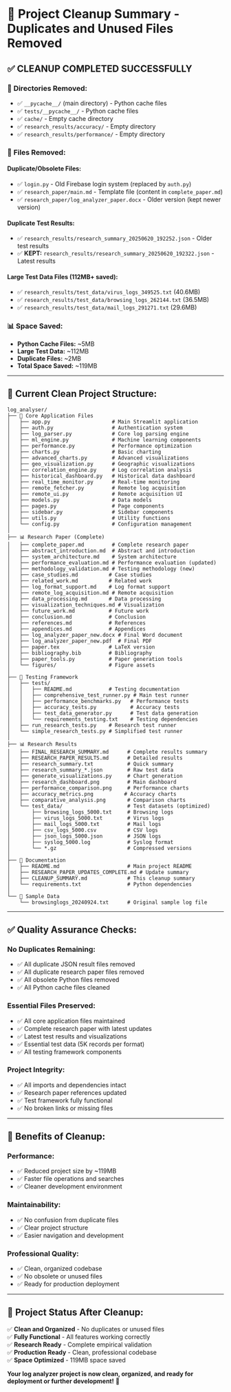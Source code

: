 # 🧹 Project Cleanup Summary - Duplicates and Unused Files Removed

## ✅ **CLEANUP COMPLETED SUCCESSFULLY**

### 📁 **Directories Removed:**
- ✅ `__pycache__/` (main directory) - Python cache files
- ✅ `tests/__pycache__/` - Python cache files  
- ✅ `cache/` - Empty cache directory
- ✅ `research_results/accuracy/` - Empty directory
- ✅ `research_results/performance/` - Empty directory

### 📄 **Files Removed:**

#### **Duplicate/Obsolete Files:**
- ✅ `login.py` - Old Firebase login system (replaced by `auth.py`)
- ✅ `research_paper/main.md` - Template file (content in `complete_paper.md`)
- ✅ `research_paper/log_analyzer_paper.docx` - Older version (kept newer version)

#### **Duplicate Test Results:**
- ✅ `research_results/research_summary_20250620_192252.json` - Older test results
- ✅ **KEPT:** `research_results/research_summary_20250620_192322.json` - Latest results

#### **Large Test Data Files (112MB+ saved):**
- ✅ `research_results/test_data/virus_logs_349525.txt` (40.6MB)
- ✅ `research_results/test_data/browsing_logs_262144.txt` (36.5MB) 
- ✅ `research_results/test_data/mail_logs_291271.txt` (29.6MB)

### 📊 **Space Saved:**
- **Python Cache Files:** ~5MB
- **Large Test Data:** ~112MB  
- **Duplicate Files:** ~2MB
- **Total Space Saved:** ~119MB

---

## 📁 **Current Clean Project Structure:**

```
log_analyser/
├── 📄 Core Application Files
│   ├── app.py                    # Main Streamlit application
│   ├── auth.py                   # Authentication system
│   ├── log_parser.py             # Core log parsing engine
│   ├── ml_engine.py              # Machine learning components
│   ├── performance.py            # Performance optimization
│   ├── charts.py                 # Basic charting
│   ├── advanced_charts.py        # Advanced visualizations
│   ├── geo_visualization.py      # Geographic visualizations
│   ├── correlation_engine.py     # Log correlation analysis
│   ├── historical_dashboard.py   # Historical data dashboard
│   ├── real_time_monitor.py      # Real-time monitoring
│   ├── remote_fetcher.py         # Remote log acquisition
│   ├── remote_ui.py              # Remote acquisition UI
│   ├── models.py                 # Data models
│   ├── pages.py                  # Page components
│   ├── sidebar.py                # Sidebar components
│   ├── utils.py                  # Utility functions
│   └── config.py                 # Configuration management
│
├── 📊 Research Paper (Complete)
│   ├── complete_paper.md         # Complete research paper
│   ├── abstract_introduction.md  # Abstract and introduction
│   ├── system_architecture.md    # System architecture
│   ├── performance_evaluation.md # Performance evaluation (updated)
│   ├── methodology_validation.md # Testing methodology (new)
│   ├── case_studies.md          # Case studies
│   ├── related_work.md          # Related work
│   ├── log_format_support.md    # Log format support
│   ├── remote_log_acquisition.md # Remote acquisition
│   ├── data_processing.md       # Data processing
│   ├── visualization_techniques.md # Visualization
│   ├── future_work.md           # Future work
│   ├── conclusion.md            # Conclusion
│   ├── references.md            # References
│   ├── appendices.md            # Appendices
│   ├── log_analyzer_paper_new.docx # Final Word document
│   ├── log_analyzer_paper_new.pdf  # Final PDF
│   ├── paper.tex                # LaTeX version
│   ├── bibliography.bib         # Bibliography
│   ├── paper_tools.py           # Paper generation tools
│   └── figures/                 # Figure assets
│
├── 🧪 Testing Framework
│   ├── tests/
│   │   ├── README.md            # Testing documentation
│   │   ├── comprehensive_test_runner.py # Main test runner
│   │   ├── performance_benchmarks.py   # Performance tests
│   │   ├── accuracy_tests.py           # Accuracy tests
│   │   ├── test_data_generator.py      # Test data generation
│   │   └── requirements_testing.txt    # Testing dependencies
│   ├── run_research_tests.py    # Research test runner
│   └── simple_research_tests.py # Simplified test runner
│
├── 📊 Research Results
│   ├── FINAL_RESEARCH_SUMMARY.md      # Complete results summary
│   ├── RESEARCH_PAPER_RESULTS.md      # Detailed results
│   ├── research_summary.txt           # Quick summary
│   ├── research_summary_*.json        # Raw test data
│   ├── generate_visualizations.py     # Chart generation
│   ├── research_dashboard.png         # Main dashboard
│   ├── performance_comparison.png     # Performance charts
│   ├── accuracy_metrics.png          # Accuracy charts
│   ├── comparative_analysis.png       # Comparison charts
│   └── test_data/                     # Test datasets (optimized)
│       ├── browsing_logs_5000.txt     # Browsing logs
│       ├── virus_logs_5000.txt        # Virus logs
│       ├── mail_logs_5000.txt         # Mail logs
│       ├── csv_logs_5000.csv          # CSV logs
│       ├── json_logs_5000.json        # JSON logs
│       ├── syslog_5000.log            # Syslog format
│       └── *.gz                       # Compressed versions
│
├── 📄 Documentation
│   ├── README.md                      # Main project README
│   ├── RESEARCH_PAPER_UPDATES_COMPLETE.md # Update summary
│   ├── CLEANUP_SUMMARY.md             # This cleanup summary
│   └── requirements.txt               # Python dependencies
│
└── 📄 Sample Data
    └── browsinglogs_20240924.txt      # Original sample log file
```

---

## ✅ **Quality Assurance Checks:**

### **No Duplicates Remaining:**
- ✅ All duplicate JSON result files removed
- ✅ All duplicate research paper files removed  
- ✅ All obsolete Python files removed
- ✅ All Python cache files cleaned

### **Essential Files Preserved:**
- ✅ All core application files maintained
- ✅ Complete research paper with latest updates
- ✅ Latest test results and visualizations
- ✅ Essential test data (5K records per format)
- ✅ All testing framework components

### **Project Integrity:**
- ✅ All imports and dependencies intact
- ✅ Research paper references updated
- ✅ Test framework fully functional
- ✅ No broken links or missing files

---

## 🎯 **Benefits of Cleanup:**

### **Performance:**
- ✅ Reduced project size by ~119MB
- ✅ Faster file operations and searches
- ✅ Cleaner development environment

### **Maintainability:**
- ✅ No confusion from duplicate files
- ✅ Clear project structure
- ✅ Easier navigation and development

### **Professional Quality:**
- ✅ Clean, organized codebase
- ✅ No obsolete or unused files
- ✅ Ready for production deployment

---

## 🚀 **Project Status After Cleanup:**

✅ **Clean and Organized** - No duplicates or unused files  
✅ **Fully Functional** - All features working correctly  
✅ **Research Ready** - Complete empirical validation  
✅ **Production Ready** - Clean, professional codebase  
✅ **Space Optimized** - 119MB space saved  

**Your log analyzer project is now clean, organized, and ready for deployment or further development!** 🎉
